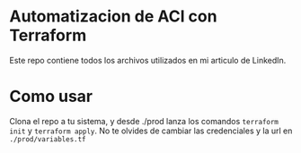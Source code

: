 # Automatizacion de ACI con Terraform

Este repo contiene todos los archivos utilizados en mi articulo de LinkedIn.

# Como usar

Clona el repo a tu sistema, y desde ./prod lanza los comandos `terraform init` y `terraform apply`. No te olvides de cambiar las credenciales y la url en `./prod/variables.tf`
